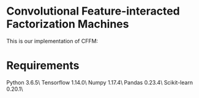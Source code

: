 # Convolutional Feature-interacted Factorization Machines
This is our implementation of CFFM:

# Requirements
Python 3.6.5\\
Tensorflow 1.14.0\\
Numpy 1.17.4\\
Pandas 0.23.4\\
Scikit-learn 0.20.1\\

